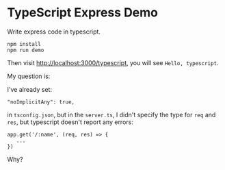 TypeScript Express Demo
=======================

Write express code in typescript.

```
npm install
npm run demo
```

Then visit <http://localhost:3000/typescript>, you will see `Hello, typescript`.

My question is:

I've already set:

```
"noImplicitAny": true,
```

in `tsconfig.json`, but in the `server.ts`, I didn't specify the type for `req` and `res`,
but typescript doesn't report any errors:

```
app.get('/:name', (req, res) => {
   ...
})
```

Why?
